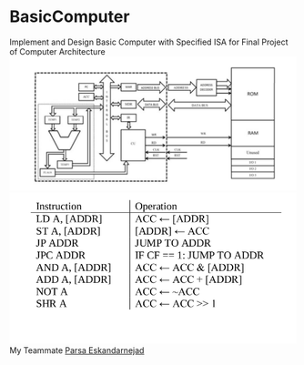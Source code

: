 # BasicComputer
Implement and Design Basic Computer with Specified ISA for Final Project of Computer Architecture 
![Architecture](image_2018-09-28_21-28-37.png)
![RTL](image_2018-09-28_21-28-27.png)
My Teammate [Parsa Eskandarnejad](https://github.com/parsaaes)
